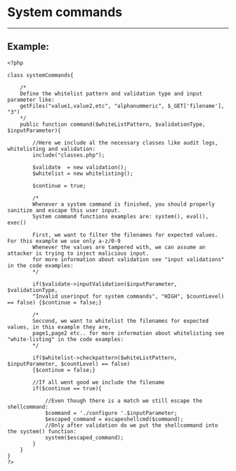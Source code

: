 # System commands
-------

## Example:


    <?php

	class systemCommands{ 	

		/*
		Define the whitelist pattern and validation type and input parameter like:
		getFiles("value1,value2,etc", "alphanummeric", $_GET['filename'], "3")
		*/
		public function command($whiteListPattern, $validationType, $inputParameter){

			//Here we include al the necessary classes like audit logs, whitelisting and validation:
			include("classes.php");

			$validate  = new validation();
			$whitelist = new whitelisting();

			$continue = true;

			/*
			Whenever a system command is finished, you should properly sanitize and escape this user input.
			System command functions examples are: system(), eval(), exec()

			First, we want to filter the filenames for expected values. For this example we use only a-z/0-9
			Whenever the values are tampered with, we can assume an attacker is trying to inject malicious input.
			for more information about validation see "input validations" in the code examples:
			*/

			if($validate->inputValidation($inputParameter, $validationType,
			"Invalid userinput for system commands", "HIGH", $countLevel) == false) {$continue = false;}

			/*
			Seccond, we want to whitelist the filenames for expected values, in this example they are,
			page1,page2 etc.. for more information about whitelisting see "white-listing" in the code examples:
			*/

			if($whitelist->checkpattern($whiteListPattern, $inputParameter, $countLevel) == false)
			{$continue = false;}

			//If all went good we include the filename
			if($continue == true){

				//Even though there is a match we still escape the shellcommand:
				$command = './configure '.$inputParameter;
				$escaped_command = escapeshellcmd($command);
				//Only after validation do we put the shellcommand into the system() function:
				system($escaped_command);
			}
		}
	}
    ?>
